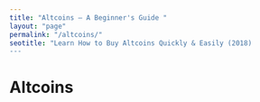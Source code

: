 ```yaml
---
title: "Altcoins – A Beginner's Guide "
layout: "page"
permalink: "/altcoins/"
seotitle: "Learn How to Buy Altcoins Quickly & Easily (2018)
---
```


# Altcoins